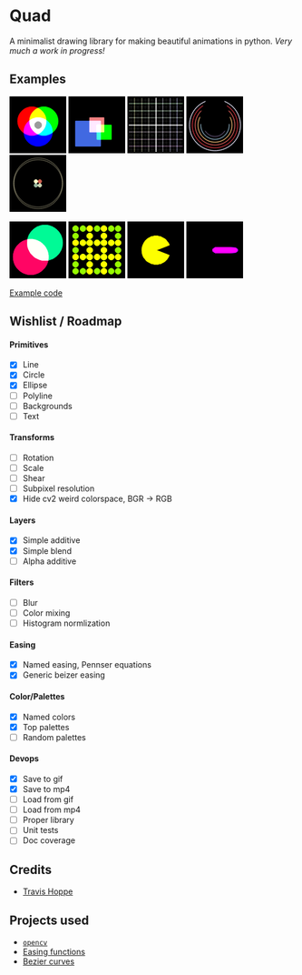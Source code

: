# Quad
A minimalist drawing library for making beautiful animations in python.
_Very much a work in progress!_

## Examples

![](examples/simple_circles.png)
![](examples/simple_rectangle.png)
![](examples/simple_lines.png)
![](examples/teyleen_982.png)
![](examples/teyleen_116.png)

![](examples/moving_circles.gif)
![](examples/checkerboard.gif)
![](examples/pacman.gif)
![](examples/timer.gif)


[Example code](generate_demos.py)

## Wishlist / Roadmap

#### Primitives 
+ [x] Line
+ [x] Circle
+ [x] Ellipse
+ [ ] Polyline
+ [ ] Backgrounds
+ [ ] Text

#### Transforms
+ [ ] Rotation
+ [ ] Scale
+ [ ] Shear
+ [ ] Subpixel resolution
+ [x] Hide cv2 weird colorspace, BGR -> RGB

#### Layers
+ [x] Simple additive
+ [x] Simple blend
+ [ ] Alpha additive

#### Filters
+ [ ] Blur
+ [ ] Color mixing
+ [ ] Histogram normlization

#### Easing
+ [x] Named easing, Pennser equations
+ [x] Generic beizer easing

#### Color/Palettes
+ [x] Named colors
+ [x] Top palettes
+ [ ] Random palettes

#### Devops
+ [x] Save to gif
+ [x] Save to mp4 
+ [ ] Load from gif
+ [ ] Load from mp4
+ [ ] Proper library
+ [ ] Unit tests
+ [ ] Doc coverage

## Credits

+ [Travis Hoppe](https://twitter.com/metasemantic?lang=en)

## Projects used 

+ [`opencv`](https://opencv.org/)
+ [Easing functions](https://github.com/semitable/easing-functions)
+ [Bezier curves](https://github.com/reptillicus/Bezier)
